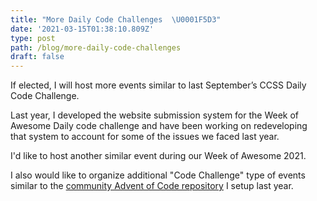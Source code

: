```yaml
---
title: "More Daily Code Challenges  \U0001F5D3️"
date: '2021-03-15T01:38:10.809Z'
type: post
path: /blog/more-daily-code-challenges
draft: false
---
```

If elected, I will host more events similar to last September’s CCSS Daily Code Challenge.

Last year, I developed the website submission system for the Week of Awesome Daily code challenge and have been working on redeveloping that system to account for some of the issues we faced last year.

I'd like to host another similar event during our Week of Awesome 2021.

I also would like to organize additional "Code Challenge" type of events similar to the [community Advent of Code repository](https://github.com/CarletonComputerScienceSociety/advent-of-code-2020) I setup last year.